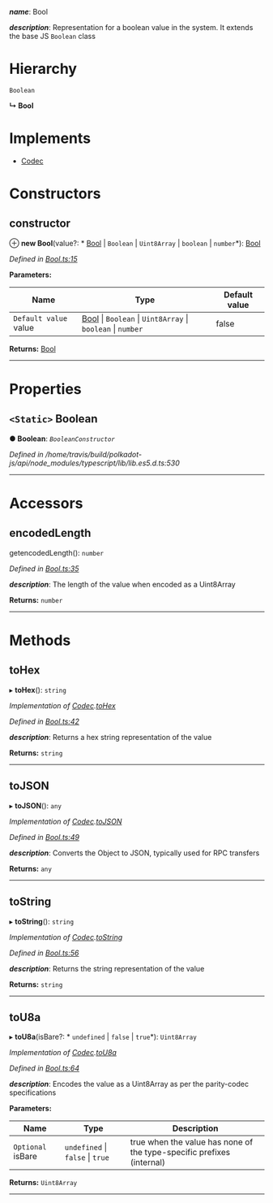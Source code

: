 

*__name__*: Bool

*__description__*: Representation for a boolean value in the system. It extends the base JS `Boolean` class

# Hierarchy

 `Boolean`

**↳ Bool**

# Implements

* [Codec](../interfaces/_types_.codec.md)

# Constructors

<a id="constructor"></a>

##  constructor

⊕ **new Bool**(value?: * [Bool](_bool_.bool.md) &#124; `Boolean` &#124; `Uint8Array` &#124; `boolean` &#124; `number`*): [Bool](_bool_.bool.md)

*Defined in [Bool.ts:15](https://github.com/polkadot-js/api/blob/69f6850/packages/types/src/Bool.ts#L15)*

**Parameters:**

| Name | Type | Default value |
| ------ | ------ | ------ |
| `Default value` value |  [Bool](_bool_.bool.md) &#124; `Boolean` &#124; `Uint8Array` &#124; `boolean` &#124; `number`| false |

**Returns:** [Bool](_bool_.bool.md)

___

# Properties

<a id="boolean"></a>

## `<Static>` Boolean

**● Boolean**: *`BooleanConstructor`*

*Defined in /home/travis/build/polkadot-js/api/node_modules/typescript/lib/lib.es5.d.ts:530*

___

# Accessors

<a id="encodedlength"></a>

##  encodedLength

getencodedLength(): `number`

*Defined in [Bool.ts:35](https://github.com/polkadot-js/api/blob/69f6850/packages/types/src/Bool.ts#L35)*

*__description__*: The length of the value when encoded as a Uint8Array

**Returns:** `number`

___

# Methods

<a id="tohex"></a>

##  toHex

▸ **toHex**(): `string`

*Implementation of [Codec](../interfaces/_types_.codec.md).[toHex](../interfaces/_types_.codec.md#tohex)*

*Defined in [Bool.ts:42](https://github.com/polkadot-js/api/blob/69f6850/packages/types/src/Bool.ts#L42)*

*__description__*: Returns a hex string representation of the value

**Returns:** `string`

___
<a id="tojson"></a>

##  toJSON

▸ **toJSON**(): `any`

*Implementation of [Codec](../interfaces/_types_.codec.md).[toJSON](../interfaces/_types_.codec.md#tojson)*

*Defined in [Bool.ts:49](https://github.com/polkadot-js/api/blob/69f6850/packages/types/src/Bool.ts#L49)*

*__description__*: Converts the Object to JSON, typically used for RPC transfers

**Returns:** `any`

___
<a id="tostring"></a>

##  toString

▸ **toString**(): `string`

*Implementation of [Codec](../interfaces/_types_.codec.md).[toString](../interfaces/_types_.codec.md#tostring)*

*Defined in [Bool.ts:56](https://github.com/polkadot-js/api/blob/69f6850/packages/types/src/Bool.ts#L56)*

*__description__*: Returns the string representation of the value

**Returns:** `string`

___
<a id="tou8a"></a>

##  toU8a

▸ **toU8a**(isBare?: * `undefined` &#124; `false` &#124; `true`*): `Uint8Array`

*Implementation of [Codec](../interfaces/_types_.codec.md).[toU8a](../interfaces/_types_.codec.md#tou8a)*

*Defined in [Bool.ts:64](https://github.com/polkadot-js/api/blob/69f6850/packages/types/src/Bool.ts#L64)*

*__description__*: Encodes the value as a Uint8Array as per the parity-codec specifications

**Parameters:**

| Name | Type | Description |
| ------ | ------ | ------ |
| `Optional` isBare |  `undefined` &#124; `false` &#124; `true`|  true when the value has none of the type-specific prefixes (internal) |

**Returns:** `Uint8Array`

___


